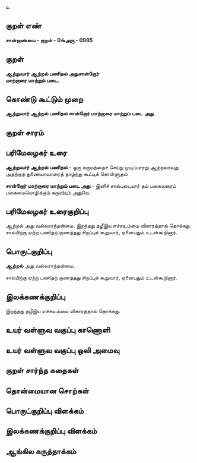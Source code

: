 உ

## குறள் எண் 

**சான்றாண்மை - குறள் - 0௯அரு - 0985**

## குறள் 

**ஆற்றுவார் ஆற்றல் பணிதல் அதுசான்றோர்  
மாற்றாரை மாற்றும் படை.** 

## கொண்டு கூட்டும் முறை

**ஆற்றுவார் ஆற்றல் பணிதல் சான்றோர் மாற்றாரை மாற்றும் படை அது** 

## குறள் சாரம் 


## பரிமேலழகர் உரை

**ஆற்றுவார் ஆற்றல் பணிதல்** - ஒரு கருமத்தைச் செய்து முடிப்பாரது ஆற்றலாவது அதற்குத் துணையாவாரைத் தாழ்ந்து கூட்டிக் கொள்ளுதல் 

**சான்றோர் மாற்றாரை மாற்றும் படை அது** - இனிச் சால்புடையார் தம் பகைவரைப் பகைமையொழிக்கும் கருவியும் அதுவே

## பரிமேலழகர் உரைகுறிப்பு   

ஆற்றல் அது வல்லராந்தன்மை. இறந்தது தழீஇய எச்சஉம்மை விகாரத்தால் தொக்கது. சால்பிற்கு ஏற்ற பணிதற் குணத்தது சிறப்புக் கூறுவார், ஏனையதும் உடன்கூறினார்.

## பொருட்குறிப்பு 

**ஆற்றல்** அது வல்லராந்தன்மை.

சால்பிற்கு ஏற்ற பணிதற் குணத்தது சிறப்புக் கூறுவார், ஏனையதும் உடன்கூறினார்.

## இலக்கணக்குறிப்பு  

இறந்தது தழீஇய எச்சஉம்மை விகாரத்தால் தொக்கது.

## உயர் வள்ளுவ வகுப்பு காணொளி


## உயர் வள்ளுவ வகுப்பு ஒலி அமைவு 

 
## குறள் சார்ந்த கதைகள் 


## தொன்மையான சொற்கள்


## பொருட்குறிப்பு விளக்கம்


## இலக்கணக்குறிப்பு விளக்கம்


## ஆங்கில கருத்தாக்கம் 


